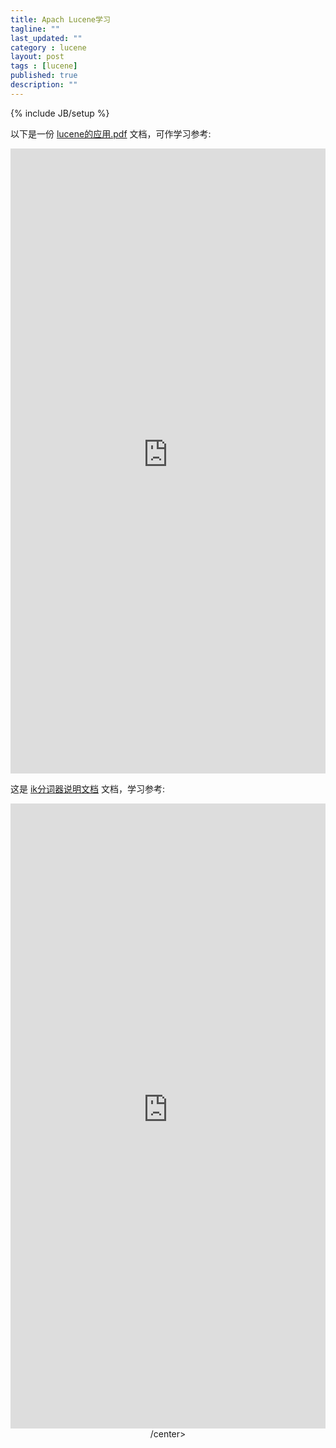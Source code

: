 ```yaml
---
title: Apach Lucene学习
tagline: ""
last_updated: ""
category : lucene
layout: post
tags : [lucene]
published: true
description: ""
---
```

{% include JB/setup %}

<p>
以下是一份
<a href="http://rustic.oss-cn-qingdao.aliyuncs.com/study/lucene%E7%9A%84%E5%BA%94%E7%94%A8.pdf" target="_blank">lucene的应用.pdf</a>
 文档，可作学习参考:
</p>
<center><embed src="http://rustic.oss-cn-qingdao.aliyuncs.com/study/lucene%E7%9A%84%E5%BA%94%E7%94%A8.pdf" width="100%" height="1000" alt="pdf" pluginspage="http://www.adobe.com/products/acrobat/readstep2.html" internalinstanceid="6" title></center>

<p>
这是
<a href="http://rustic.oss-cn-qingdao.aliyuncs.com/study/ik%E5%88%86%E8%AF%8D%E5%99%A8%E8%AF%B4%E6%98%8E%E6%96%87%E6%A1%A3" target="_blank">ik分词器说明文档</a>
 文档，学习参考:
</p>
<center><embed src="http://rustic.oss-cn-qingdao.aliyuncs.com/study/ik%E5%88%86%E8%AF%8D%E5%99%A8%E8%AF%B4%E6%98%8E%E6%96%87%E6%A1%A3" width="100%" height="1000" alt="pdf" pluginspage="http://www.adobe.com/products/acrobat/readstep2.html" internalinstanceid="6" title>/center>

<!-- [lucene_study](/study/lucene的应用.pdf) -->
